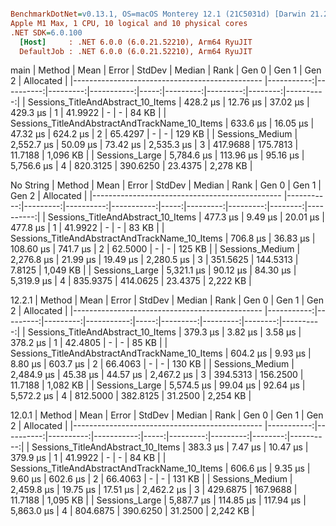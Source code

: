 ``` ini

BenchmarkDotNet=v0.13.1, OS=macOS Monterey 12.1 (21C5031d) [Darwin 21.2.0]
Apple M1 Max, 1 CPU, 10 logical and 10 physical cores
.NET SDK=6.0.100
  [Host]     : .NET 6.0.0 (6.0.21.52210), Arm64 RyuJIT
  DefaultJob : .NET 6.0.0 (6.0.21.52210), Arm64 RyuJIT


```
main
|                                         Method |       Mean |     Error |   StdDev |     Median | Rank |    Gen 0 |    Gen 1 |   Gen 2 | Allocated |
|----------------------------------------------- |-----------:|----------:|---------:|-----------:|-----:|---------:|---------:|--------:|----------:|
|             Sessions_TitleAndAbstract_10_Items |   428.2 μs |  12.76 μs | 37.02 μs |   429.3 μs |    1 |  41.9922 |        - |       - |     84 KB |
| Sessions_TitleAndAbstractAndTrackName_10_Items |   633.6 μs |  16.05 μs | 47.32 μs |   624.2 μs |    2 |  65.4297 |        - |       - |    129 KB |
|                                Sessions_Medium | 2,552.7 μs |  50.09 μs | 73.42 μs | 2,535.3 μs |    3 | 417.9688 | 175.7813 | 11.7188 |  1,096 KB |
|                                 Sessions_Large | 5,784.6 μs | 113.96 μs | 95.16 μs | 5,756.6 μs |    4 | 820.3125 | 390.6250 | 23.4375 |  2,278 KB |

No String
|                                         Method |       Mean |    Error |    StdDev |     Median | Rank |    Gen 0 |    Gen 1 |   Gen 2 | Allocated |
|----------------------------------------------- |-----------:|---------:|----------:|-----------:|-----:|---------:|---------:|--------:|----------:|
|             Sessions_TitleAndAbstract_10_Items |   477.3 μs |  9.49 μs |  20.01 μs |   477.8 μs |    1 |  41.9922 |        - |       - |     83 KB |
| Sessions_TitleAndAbstractAndTrackName_10_Items |   706.8 μs | 36.83 μs | 108.60 μs |   741.7 μs |    2 |  62.5000 |        - |       - |    125 KB |
|                                Sessions_Medium | 2,276.8 μs | 21.99 μs |  19.49 μs | 2,280.5 μs |    3 | 351.5625 | 144.5313 |  7.8125 |  1,049 KB |
|                                 Sessions_Large | 5,321.1 μs | 90.12 μs |  84.30 μs | 5,319.9 μs |    4 | 835.9375 | 414.0625 | 23.4375 |  2,222 KB |

12.2.1
|                                         Method |       Mean |    Error |   StdDev |     Median | Rank |    Gen 0 |    Gen 1 |   Gen 2 | Allocated |
|----------------------------------------------- |-----------:|---------:|---------:|-----------:|-----:|---------:|---------:|--------:|----------:|
|             Sessions_TitleAndAbstract_10_Items |   379.3 μs |  3.82 μs |  3.58 μs |   378.2 μs |    1 |  42.4805 |        - |       - |     85 KB |
| Sessions_TitleAndAbstractAndTrackName_10_Items |   604.2 μs |  9.93 μs |  8.80 μs |   603.7 μs |    2 |  66.4063 |        - |       - |    130 KB |
|                                Sessions_Medium | 2,484.9 μs | 45.38 μs | 44.57 μs | 2,467.2 μs |    3 | 394.5313 | 156.2500 | 11.7188 |  1,082 KB |
|                                 Sessions_Large | 5,574.5 μs | 99.04 μs | 92.64 μs | 5,572.2 μs |    4 | 812.5000 | 382.8125 | 31.2500 |  2,254 KB |

12.0.1
|                                         Method |       Mean |     Error |    StdDev |     Median | Rank |    Gen 0 |    Gen 1 |   Gen 2 | Allocated |
|----------------------------------------------- |-----------:|----------:|----------:|-----------:|-----:|---------:|---------:|--------:|----------:|
|             Sessions_TitleAndAbstract_10_Items |   383.3 μs |   7.47 μs |  10.47 μs |   379.9 μs |    1 |  41.9922 |        - |       - |     84 KB |
| Sessions_TitleAndAbstractAndTrackName_10_Items |   606.6 μs |   9.35 μs |   9.60 μs |   602.6 μs |    2 |  66.4063 |        - |       - |    131 KB |
|                                Sessions_Medium | 2,459.8 μs |  19.75 μs |  17.51 μs | 2,462.2 μs |    3 | 429.6875 | 167.9688 | 11.7188 |  1,095 KB |
|                                 Sessions_Large | 5,887.7 μs | 114.85 μs | 117.94 μs | 5,863.0 μs |    4 | 804.6875 | 390.6250 | 31.2500 |  2,242 KB |
